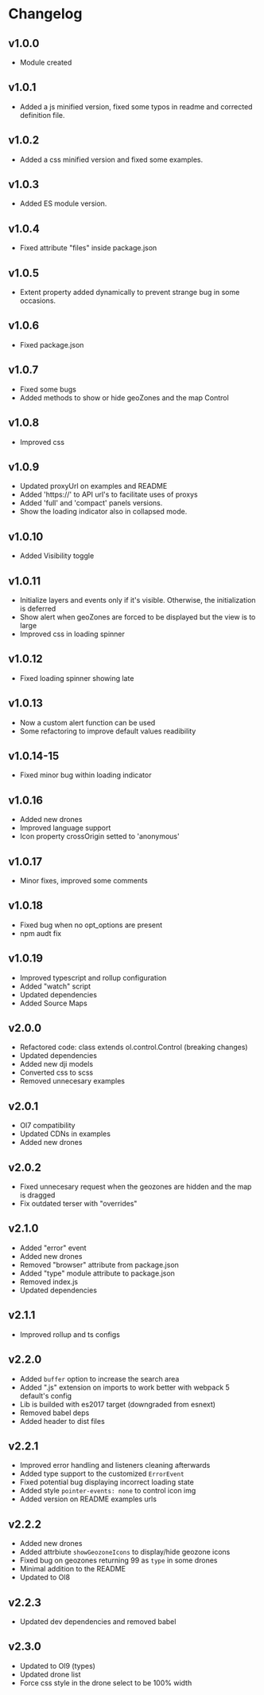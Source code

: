 # Changelog

## v1.0.0
* Module created

## v1.0.1
* Added a js minified version, fixed some typos in readme and corrected definition file.

## v1.0.2
* Added a css minified version and fixed some examples.

## v1.0.3
* Added ES module version.

## v1.0.4
* Fixed attribute "files" inside package.json

## v1.0.5
* Extent property added dynamically to prevent strange bug in some occasions.

## v1.0.6
* Fixed package.json

## v1.0.7
* Fixed some bugs
* Added methods to show or hide geoZones and the map Control

## v1.0.8
* Improved css

## v1.0.9
* Updated proxyUrl on examples and README
* Added 'https://' to API url's to facilitate uses of proxys
* Added 'full' and 'compact' panels versions.
* Show the loading indicator also in collapsed mode.

## v1.0.10
* Added Visibility toggle

## v1.0.11
* Initialize layers and events only if it's visible. Otherwise, the initialization is deferred
* Show alert when geoZones are forced to be displayed but the view is to large
* Improved css in loading spinner

## v1.0.12
* Fixed loading spinner showing late

## v1.0.13
* Now a custom alert function can be used
* Some refactoring to improve default values readibility

## v1.0.14-15
* Fixed minor bug within loading indicator

## v1.0.16
* Added new drones
* Improved language support
* Icon property crossOrigin setted to 'anonymous'

## v1.0.17
* Minor fixes, improved some comments

## v1.0.18
* Fixed bug when no opt_options are present
* npm audt fix

## v1.0.19
* Improved typescript and rollup configuration
* Added "watch" script
* Updated dependencies
* Added Source Maps

## v2.0.0
* Refactored code: class extends ol.control.Control (breaking changes)
* Updated dependencies
* Added new dji models
* Converted css to scss
* Removed unnecesary examples

## v2.0.1
* Ol7 compatibility
* Updated CDNs in examples
* Added new drones

## v2.0.2
* Fixed unnecesary request when the geozones are hidden and the map is dragged
* Fix outdated terser with "overrides"

## v2.1.0
* Added "error" event
* Added new drones
* Removed "browser" attribute from package.json
* Added "type" module attribute to package.json
* Removed index.js
* Updated dependencies

## v2.1.1
* Improved rollup and ts configs

## v2.2.0
* Added `buffer` option to increase the search area
* Added ".js" extension on imports to work better with webpack 5 default's config
* Lib is builded with es2017 target (downgraded from esnext)
* Removed babel deps
* Added header to dist files

## v2.2.1
* Improved error handling and listeners cleaning afterwards
* Added type support to the customized `ErrorEvent`
* Fixed potential bug displaying incorrect loading state
* Added style `pointer-events: none` to control icon img
* Added version on README examples urls

## v2.2.2
* Added new drones
* Added attrbiute `showGeozoneIcons` to display/hide geozone icons
* Fixed bug on geozones returning 99 as `type` in some drones
* Minimal addition to the README
* Updated to Ol8

## v2.2.3
* Updated dev dependencies and removed babel

## v2.3.0
* Updated to Ol9 (types)
* Updated drone list
* Force css style in the drone select to be 100% width